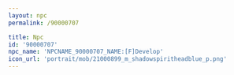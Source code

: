 ```yaml
---
layout: npc
permalink: /90000707

title: Npc
id: '90000707'
npc_name: 'NPCNAME_90000707_NAME:[F]Develop'
icon_url: 'portrait/mob/21000899_m_shadowspiritheadblue_p.png'
---
```

